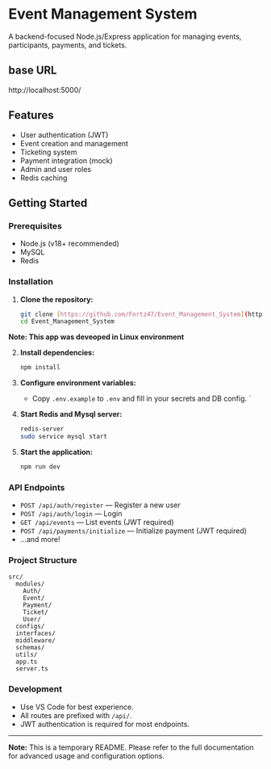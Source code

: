# Event Management System

A backend-focused Node.js/Express application for managing events, participants, payments, and tickets.

## base URL

http://localhost:5000/

## Features

- User authentication (JWT)
- Event creation and management
- Ticketing system
- Payment integration (mock)
- Admin and user roles
- Redis caching

## Getting Started

### Prerequisites

- Node.js (v18+ recommended)
- MySQL
- Redis

### Installation

1. **Clone the repository:**

   ```bash
   git clone [https://github.com/Fortz47/Event_Management_System](https://github.com/Fortz47/Event_Management_System)>
   cd Event_Management_System
   ```

**Note: This app was deveoped in Linux environment**

2. **Install dependencies:**

   ```bash
   npm install
   ```

3. **Configure environment variables:**

   - Copy `.env.example` to `.env` and fill in your secrets and DB config.
     `

4. **Start Redis and Mysql server:**

   ```bash
   redis-server
   sudo service mysql start
   ```

5. **Start the application:**
   ```bash
   npm run dev
   ```

### API Endpoints

- `POST /api/auth/register` — Register a new user
- `POST /api/auth/login` — Login
- `GET /api/events` — List events (JWT required)
- `POST /api/payments/initialize` — Initialize payment (JWT required)
- ...and more!

### Project Structure

```
src/
  modules/
    Auth/
    Event/
    Payment/
    Ticket/
    User/
  configs/
  interfaces/
  middleware/
  schemas/
  utils/
  app.ts
  server.ts
```

### Development

- Use VS Code for best experience.
- All routes are prefixed with `/api/`.
- JWT authentication is required for most endpoints.

---

**Note:** This is a temporary README. Please refer to the full documentation for advanced usage and configuration options.
